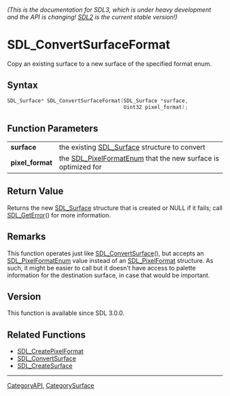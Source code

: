 ###### (This is the documentation for SDL3, which is under heavy development and the API is changing! [SDL2](https://wiki.libsdl.org/SDL2/) is the current stable version!)
# SDL_ConvertSurfaceFormat

Copy an existing surface to a new surface of the specified format enum.

## Syntax

```c
SDL_Surface* SDL_ConvertSurfaceFormat(SDL_Surface *surface,
                                      Uint32 pixel_format);

```

## Function Parameters

|                      |                                                                                      |
| -------------------- | ------------------------------------------------------------------------------------ |
| **surface**          | the existing [SDL_Surface](SDL_Surface) structure to convert                         |
| **pixel_format**     | the [SDL_PixelFormatEnum](SDL_PixelFormatEnum) that the new surface is optimized for |

## Return Value

Returns the new [SDL_Surface](SDL_Surface) structure that is created or
NULL if it fails; call [SDL_GetError](SDL_GetError)() for more information.

## Remarks

This function operates just like
[SDL_ConvertSurface](SDL_ConvertSurface)(), but accepts an
[SDL_PixelFormatEnum](SDL_PixelFormatEnum) value instead of an
[SDL_PixelFormat](SDL_PixelFormat) structure. As such, it might be easier
to call but it doesn't have access to palette information for the
destination surface, in case that would be important.

## Version

This function is available since SDL 3.0.0.

## Related Functions

* [SDL_CreatePixelFormat](SDL_CreatePixelFormat)
* [SDL_ConvertSurface](SDL_ConvertSurface)
* [SDL_CreateSurface](SDL_CreateSurface)

----
[CategoryAPI](CategoryAPI), [CategorySurface](CategorySurface)

